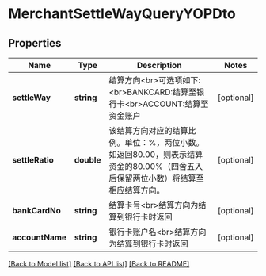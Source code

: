 # MerchantSettleWayQueryYOPDto

## Properties
Name | Type | Description | Notes
------------ | ------------- | ------------- | -------------
**settleWay** | **string** | 结算方向&lt;br&gt;可选项如下:&lt;br&gt;BANKCARD:结算至银行卡&lt;br&gt;ACCOUNT:结算至资金账户 | [optional] 
**settleRatio** | **double** | 该结算方向对应的结算比例。单位：%，两位小数。如返回80.00，则表示结算资金的80.00%（四舍五入后保留两位小数）将结算至相应结算方向。 | [optional] 
**bankCardNo** | **string** | 结算卡号&lt;br&gt;结算方向为结算到银行卡时返回 | [optional] 
**accountName** | **string** | 银行卡账户名&lt;br&gt;结算方向为结算到银行卡时返回 | [optional] 

[[Back to Model list]](../README.md#documentation-for-models) [[Back to API list]](../README.md#documentation-for-api-endpoints) [[Back to README]](../README.md)


